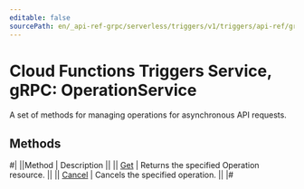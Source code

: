 ```yaml
---
editable: false
sourcePath: en/_api-ref-grpc/serverless/triggers/v1/triggers/api-ref/grpc/Operation/index.md
---
```


# Cloud Functions Triggers Service, gRPC: OperationService

A set of methods for managing operations for asynchronous API requests.

## Methods

#|
||Method | Description ||
|| [Get](get.md) | Returns the specified Operation resource. ||
|| [Cancel](cancel.md) | Cancels the specified operation. ||
|#